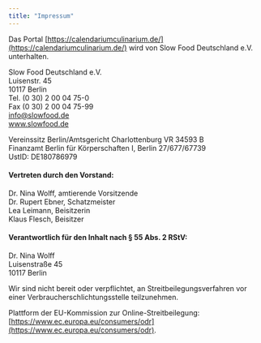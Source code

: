 ```yaml
---
title: "Impressum"
---
```

Das Portal [https://calendariumculinarium.de/](https://calendariumculinarium.de/) wird von Slow Food Deutschland e.V. unterhalten.

Slow Food Deutschland e.V.  
Luisenstr. 45  
10117 Berlin  
Tel. (0 30) 2 00 04 75-0  
Fax (0 30) 2 00 04 75-99  
info@slowfood.de  
www.slowfood.de

Vereinssitz Berlin/Amtsgericht Charlottenburg VR 34593 B  
Finanzamt Berlin für Körperschaften I, Berlin 27/677/67739  
UstID: DE180786979


#### Vertreten durch den Vorstand:
Dr. Nina Wolff, amtierende Vorsitzende  
Dr. Rupert Ebner, Schatzmeister  
Lea Leimann, Beisitzerin  
Klaus Flesch, Beisitzer

#### Verantwortlich für den Inhalt nach § 55 Abs. 2 RStV:
Dr. Nina Wolff  
Luisenstraße 45  
10117 Berlin

Wir sind nicht bereit oder verpflichtet, an Streitbeilegungsverfahren vor einer Verbraucherschlichtungsstelle teilzunehmen.

Plattform der EU-Kommission zur Online-Streitbeilegung: [https://www.ec.europa.eu/consumers/odr](https://www.ec.europa.eu/consumers/odr).

